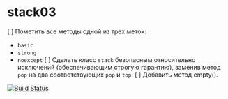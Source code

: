 # stack03

[ ] Пометить все методы одной из трех меток:
  - `basic`
  - `strong`
  - `noexcept`
[ ] Сделать класс `stack` безопасным относительно исключений (обеспечивающим строгую гарантию), заменив метод `pop` на два соответствующих `pop` и `top`.
[ ] Добавить метод empty().




[![Build Status](https://travis-ci.org/yanaxgrishkova/stack02.svg?branch=master)](https://travis-ci.org/yanaxgrishkova/stack02)
